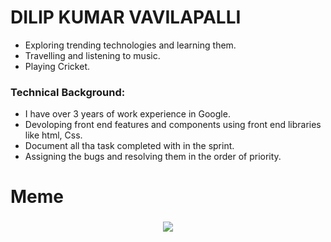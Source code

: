 # DILIP KUMAR VAVILAPALLI

* Exploring trending technologies and learning them.
* Travelling and listening to music.
* Playing Cricket.

 ### Technical Background:

* I have over 3 years of work experience in Google. 
* Devoloping front end features and components using front end libraries  like html, Css.
* Document all tha task completed with in the sprint.
* Assigning the bugs and resolving them in the order of priority.


	

# Meme

<h3 align="center">
<img src="https://encrypted-tbn0.gstatic.com/images?q=tbn:ANd9GcTljPAl47DOnEJ4JJQOyzbxs6A7wbJB7yEMZg&usqp=CAU"> 
</h3>
